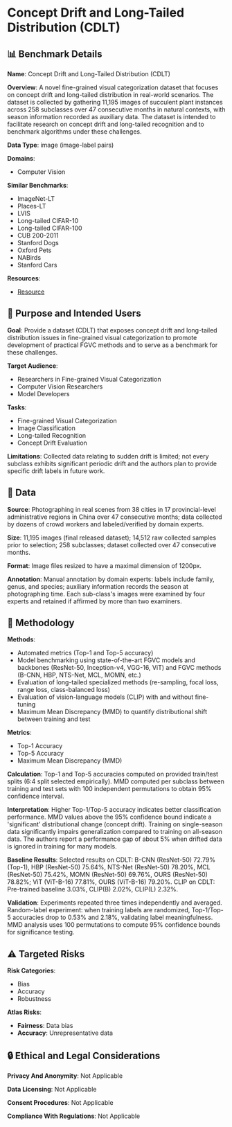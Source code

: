 # Concept Drift and Long-Tailed Distribution (CDLT)

## 📊 Benchmark Details

**Name**: Concept Drift and Long-Tailed Distribution (CDLT)

**Overview**: A novel fine-grained visual categorization dataset that focuses on concept drift and long-tailed distribution in real-world scenarios. The dataset is collected by gathering 11,195 images of succulent plant instances across 258 subclasses over 47 consecutive months in natural contexts, with season information recorded as auxiliary data. The dataset is intended to facilitate research on concept drift and long-tailed recognition and to benchmark algorithms under these challenges.

**Data Type**: image (image-label pairs)

**Domains**:
- Computer Vision

**Similar Benchmarks**:
- ImageNet-LT
- Places-LT
- LVIS
- Long-tailed CIFAR-10
- Long-tailed CIFAR-100
- CUB 200-2011
- Stanford Dogs
- Oxford Pets
- NABirds
- Stanford Cars

**Resources**:
- [Resource](N/A)

## 🎯 Purpose and Intended Users

**Goal**: Provide a dataset (CDLT) that exposes concept drift and long-tailed distribution issues in fine-grained visual categorization to promote development of practical FGVC methods and to serve as a benchmark for these challenges.

**Target Audience**:
- Researchers in Fine-grained Visual Categorization
- Computer Vision Researchers
- Model Developers

**Tasks**:
- Fine-grained Visual Categorization
- Image Classification
- Long-tailed Recognition
- Concept Drift Evaluation

**Limitations**: Collected data relating to sudden drift is limited; not every subclass exhibits significant periodic drift and the authors plan to provide specific drift labels in future work.

## 💾 Data

**Source**: Photographing in real scenes from 38 cities in 17 provincial-level administrative regions in China over 47 consecutive months; data collected by dozens of crowd workers and labeled/verified by domain experts.

**Size**: 11,195 images (final released dataset); 14,512 raw collected samples prior to selection; 258 subclasses; dataset collected over 47 consecutive months.

**Format**: Image files resized to have a maximal dimension of 1200px.

**Annotation**: Manual annotation by domain experts: labels include family, genus, and species; auxiliary information records the season at photographing time. Each sub-class's images were examined by four experts and retained if affirmed by more than two examiners.

## 🔬 Methodology

**Methods**:
- Automated metrics (Top-1 and Top-5 accuracy)
- Model benchmarking using state-of-the-art FGVC models and backbones (ResNet-50, Inception-v4, VGG-16, ViT) and FGVC methods (B-CNN, HBP, NTS-Net, MCL, MOMN, etc.)
- Evaluation of long-tailed specialized methods (re-sampling, focal loss, range loss, class-balanced loss)
- Evaluation of vision-language models (CLIP) with and without fine-tuning
- Maximum Mean Discrepancy (MMD) to quantify distributional shift between training and test

**Metrics**:
- Top-1 Accuracy
- Top-5 Accuracy
- Maximum Mean Discrepancy (MMD)

**Calculation**: Top-1 and Top-5 accuracies computed on provided train/test splits (6:4 split selected empirically). MMD computed per subclass between training and test sets with 100 independent permutations to obtain 95% confidence interval.

**Interpretation**: Higher Top-1/Top-5 accuracy indicates better classification performance. MMD values above the 95% confidence bound indicate a 'significant' distributional change (concept drift). Training on single-season data significantly impairs generalization compared to training on all-season data. The authors report a performance gap of about 5% when drifted data is ignored in training for many models.

**Baseline Results**: Selected results on CDLT: B-CNN (ResNet-50) 72.79% (Top-1), HBP (ResNet-50) 75.64%, NTS-Net (ResNet-50) 78.20%, MCL (ResNet-50) 75.42%, MOMN (ResNet-50) 69.76%, OURS (ResNet-50) 78.82%; ViT (ViT-B-16) 77.81%, OURS (ViT-B-16) 79.20%. CLIP on CDLT: Pre-trained baseline 3.03%, CLIP(B) 2.02%, CLIP(L) 2.32%.

**Validation**: Experiments repeated three times independently and averaged. Random-label experiment: when training labels are randomized, Top-1/Top-5 accuracies drop to 0.53% and 2.18%, validating label meaningfulness. MMD analysis uses 100 permutations to compute 95% confidence bounds for significance testing.

## ⚠️ Targeted Risks

**Risk Categories**:
- Bias
- Accuracy
- Robustness

**Atlas Risks**:
- **Fairness**: Data bias
- **Accuracy**: Unrepresentative data

## 🔒 Ethical and Legal Considerations

**Privacy And Anonymity**: Not Applicable

**Data Licensing**: Not Applicable

**Consent Procedures**: Not Applicable

**Compliance With Regulations**: Not Applicable
